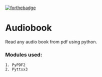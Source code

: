 [![forthebadge](https://forthebadge.com/images/badges/made-with-python.svg)](https://forthebadge.com)  

# Audiobook 

Read any audio book from pdf using python.

### Modules used:
    1. PyPDF2
    2. Pyttsx3